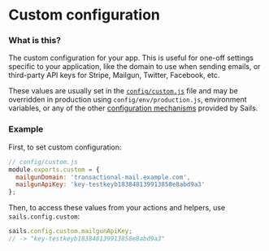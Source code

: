 # Custom configuration

### What is this?

The custom configuration for your app. This is useful for one-off settings specific to your application, like the domain to use when sending emails, or third-party API keys for Stripe, Mailgun, Twitter, Facebook, etc.

These values are usually set in the [`config/custom.js`](https://sailsjs.com/documentation/anatomy/config/custom-js) file and may be overridden in production using `config/env/production.js`, environment variables, or any  of the other [configuration mechanisms](https://sailsjs.com/documentation/concepts/configuration) provided by Sails.

### Example

First, to set custom configuration:

```javascript
// config/custom.js
module.exports.custom = {
  mailgunDomain: 'transactional-mail.example.com',
  mailgunApiKey: 'key-testkeyb183848139913858e8abd9a3'
};
```

Then, to access these values from your actions and helpers, use `sails.config.custom`:

```javascript
sails.config.custom.mailgunApiKey;
// -> "key-testkeyb183848139913858e8abd9a3"
```


<docmeta name="displayName" value="sails.config.custom">

